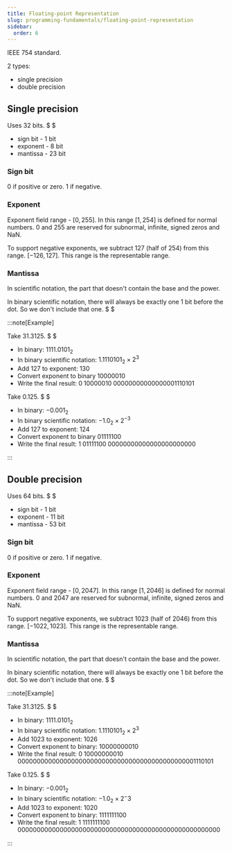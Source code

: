 ```yaml
---
title: Floating-point Representation
slug: programming-fundamentals/floating-point-representation
sidebar:
  order: 6
---
```


IEEE 754 standard.

2 types:

- single precision
- double precision

## Single precision

Uses $32$ bits. $ $

- sign bit - $1$ bit
- exponent - $8$ bit
- mantissa - $23$ bit

### Sign bit

$0$ if positive or zero. $1$ if negative.

### Exponent

Exponent field range - $[0,255]$. In this range $[1,254]$ is defined for normal
numbers. $0$ and $255$ are reserved for subnormal, infinite, signed zeros and
NaN.

To support negative exponents, we subtract $127$ (half of $254$) from this
range. $[-126,127]$. This range is the representable range.

### Mantissa

In scientific notation, the part that doesn't contain the base and the power.

In binary scientific notation, there will always be exactly one $1$ bit before
the dot. So we don't include that one. $ $

:::note[Example]

Take $31.3125$. $ $

- In binary: $1111.0101_2$
- In binary scientific notation: $1.1110101_2 \times 2^3$
- Add $127$ to exponent: $130$
- Convert exponent to binary $10000010$
- Write the final result: $0\;10000010\;00000000000000001110101$

Take $0.125$. $ $

- In binary: $-0.001_2$
- In binary scientific notation: $-1.0_2 \times 2^{-3}$
- Add $127$ to exponent: $124$
- Convert exponent to binary $01111100$
- Write the final result: $1\;01111100\;00000000000000000000000$

:::

## Double precision

Uses $64$ bits. $ $

- sign bit - $1$ bit
- exponent - $11$ bit
- mantissa - $53$ bit

### Sign bit

$0$ if positive or zero. $1$ if negative.

### Exponent

Exponent field range - $[0,2047]$. In this range $[1,2046]$ is defined for
normal numbers. $0$ and $2047$ are reserved for subnormal, infinite, signed
zeros and NaN.

To support negative exponents, we subtract $1023$ (half of $2046$) from this
range. $[-1022,1023]$. This range is the representable range.

### Mantissa

In scientific notation, the part that doesn't contain the base and the power.

In binary scientific notation, there will always be exactly one $1$ bit before
the dot. So we don't include that one. $ $

:::note[Example]

Take $31.3125$. $ $

- In binary: $1111.0101_2$
- In binary scientific notation: $1.1110101_2 \times 2^3$
- Add $1023$ to exponent: $1026$
- Convert exponent to binary: $10000000010$
- Write the final result:
  $0\;10000000010\;00000000000000000000000000000000000000000000001110101$

Take $0.125$. $ $

- In binary: $-0.001_2$
- In binary scientific notation: $-1.0_2 \times 2^-3$
- Add $1023$ to exponent: $1020$
- Convert exponent to binary: $1111111100$
- Write the final result:
  $1\;1111111100\;00000000000000000000000000000000000000000000000000000$

:::
